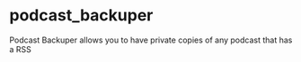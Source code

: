 # podcast_backuper
Podcast Backuper allows you to have private copies of any podcast that has a RSS
